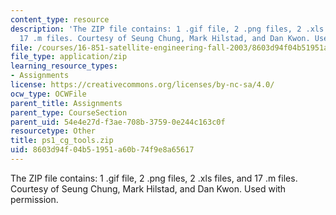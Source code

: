 ```yaml
---
content_type: resource
description: 'The ZIP file contains: 1 .gif file, 2 .png files, 2 .xls files, and
  17 .m files. Courtesy of Seung Chung, Mark Hilstad, and Dan Kwon. Used with permission.'
file: /courses/16-851-satellite-engineering-fall-2003/8603d94f04b51951a60b74f9e8a65617_ps1_cg_tools.zip
file_type: application/zip
learning_resource_types:
- Assignments
license: https://creativecommons.org/licenses/by-nc-sa/4.0/
ocw_type: OCWFile
parent_title: Assignments
parent_type: CourseSection
parent_uid: 54e4e27d-f3ae-708b-3759-0e244c163c0f
resourcetype: Other
title: ps1_cg_tools.zip
uid: 8603d94f-04b5-1951-a60b-74f9e8a65617
---
```

The ZIP file contains: 1 .gif file, 2 .png files, 2 .xls files, and 17 .m files. Courtesy of Seung Chung, Mark Hilstad, and Dan Kwon. Used with permission.